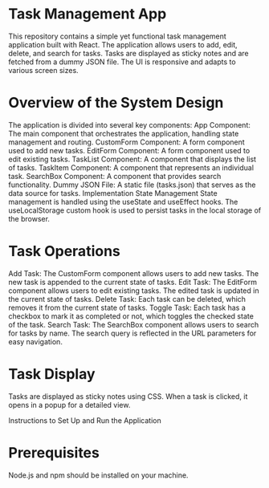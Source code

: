 # Task Management App
This repository contains a simple yet functional task management application built with React. The application allows users to add, edit, delete, and search for tasks. Tasks are displayed as sticky notes and are fetched from a dummy JSON file. The UI is responsive and adapts to various screen sizes.

# Overview of the System Design

The application is divided into several key components:
App Component: The main component that orchestrates the application, handling state management and routing.
CustomForm Component: A form component used to add new tasks.
EditForm Component: A form component used to edit existing tasks.
TaskList Component: A component that displays the list of tasks.
TaskItem Component: A component that represents an individual task.
SearchBox Component: A component that provides search functionality.
Dummy JSON File: A static file (tasks.json) that serves as the data source for tasks.
Implementation
State Management
State management is handled using the useState and useEffect hooks. The useLocalStorage custom hook is used to persist tasks in the local storage of the browser.

# Task Operations

Add Task: The CustomForm component allows users to add new tasks. The new task is appended to the current state of tasks.
Edit Task: The EditForm component allows users to edit existing tasks. The edited task is updated in the current state of tasks.
Delete Task: Each task can be deleted, which removes it from the current state of tasks.
Toggle Task: Each task has a checkbox to mark it as completed or not, which toggles the checked state of the task.
Search Task: The SearchBox component allows users to search for tasks by name. The search query is reflected in the URL parameters for easy navigation.

# Task Display
Tasks are displayed as sticky notes using CSS. When a task is clicked, it opens in a popup for a detailed view.

Instructions to Set Up and Run the Application

# Prerequisites
Node.js and npm should be installed on your machine.
